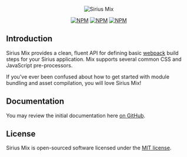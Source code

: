 <p align="center"><img src="https://sirius.com/assets/img/components/logo-mix.svg" alt="Sirius Mix"></p>
            
<p align="center">
<a href="https://www.npmjs.com/package/sirius-mix"><img src="https://img.shields.io/npm/v/sirius-mix.svg" alt="NPM"></a>
<a href="https://npmcharts.com/compare/sirius-mix?minimal=true"><img src="https://img.shields.io/npm/dt/sirius-mix.svg" alt="NPM"></a>
<a href="https://www.npmjs.com/package/sirius-mix"><img src="https://img.shields.io/npm/l/sirius-mix.svg" alt="NPM"></a>
</p>

## Introduction

Sirius Mix provides a clean, fluent API for defining basic [webpack](http://github.com/webpack/webpack) build steps for your Sirius application. Mix supports several common CSS and JavaScript pre-processors.

If you've ever been confused about how to get started with module bundling and asset compilation, you will love Sirius Mix!

## Documentation

You may review the initial documentation here [on GitHub](https://github.com/JeffreyWay/sirius-mix/tree/master/docs#readme).

## License

Sirius Mix is open-sourced software licensed under the [MIT license](http://opensource.org/licenses/MIT).
